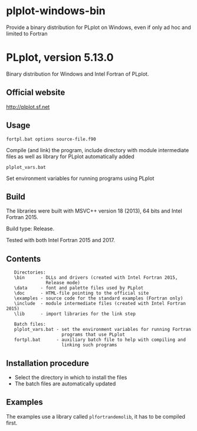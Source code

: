 # plplot-windows-bin
Provide a binary distribution for PLplot on Windows, even if only ad hoc and limited to Fortran

# PLplot, version 5.13.0

Binary distribution for Windows and Intel Fortran of PLplot.

## Official website

   http://plplot.sf.net


## Usage

```
fortpl.bat options source-file.f90
```

Compile (and link) the program, include directory with
module intermediate files as well as library for PLplot
automatically added

```
plplot_vars.bat
```

Set environment variables for running programs using PLplot


## Build

The libraries were built with MSVC++ version 18 (2013), 64 bits
and Intel Fortran 2015.

Build type: Release.

Tested with both Intel Fortran 2015 and 2017.


## Contents

```
   Directories:
   \bin      - DLLs and drivers (created with Intel Fortran 2015,
               Release mode)
   \data     - font and palette files used by PLplot
   \doc      - HTML-file pointing to the official site
   \examples - source code for the standard examples (Fortran only)
   \include  - module intermediate files (created with Intel Fortran 2015)
   \lib      - import libraries for the link step

   Batch files:
   plplot_vars.bat - set the environment variables for running Fortran
                     programs that use PLplot
   fortpl.bat      - auxiliary batch file to help with compiling and
                     linking such programs
```


## Installation procedure

  * Select the directory in which to install the files
  * The batch files are automatically updated


## Examples

The examples use a library called `plfortrandemolib`, it has to be
compiled first.

